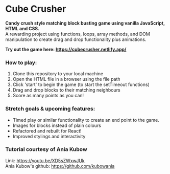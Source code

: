 # Cube Crusher

**Candy crush style matching block busting game using vanilla JavaScript, HTML and CSS.**      
A rewarding project using functions, loops, array methods, and DOM manipulation to create drag and drop functionality plus animations.

**Try out the game here: https://cubecrusher.netlify.app/**


### How to play:
1. Clone this repository to your local machine
2. Open the HTML file in a browser using the file path
3. Click 'start' to begin the game (to start the setTimeout functions)
4. Drag and drop blocks to their matching neighbours
5. Score as many points as you can!


### Stretch goals & upcoming features:
- Timed play or similar functionality to create an end point to the game.
- Images for blocks instead of plain colours
- Refactored and rebuilt for React!
- Improved stylings and interactivity

### Tutorial courtesy of Ania Kubow 
Link: https://youtu.be/XD5sZWxwJUk    
Ania Kubow's github: https://github.com/kubowania
